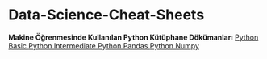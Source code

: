 # Data-Science-Cheat-Sheets


<b>Makine Öğrenmesinde Kullanılan Python Kütüphane Dökümanları</b>
<a href="https://www.dataquest.io/blog/images/cheat-sheets/python-cheat-sheet-basic.pdf"> Python Basic </a>
<a href="https://www.dataquest.io/blog/images/cheat-sheets/python-cheat-sheet-intermediate.pdf"> Python Intermediate </a>
<a href="https://www.dataquest.io/blog/images/cheat-sheets/pandas-cheat-sheet.pdf"> Python Pandas </a>
<a href="https://www.dataquest.io/blog/images/cheat-sheets/numpy-cheat-sheet.pdf"> Python Numpy </a>
